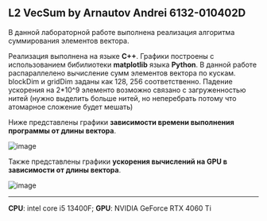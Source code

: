 ## L2 VecSum by Arnautov Andrei 6132-010402D
В данной лабораторной работе выполнена реализация алгоритма суммирования элементов вектора.

Реализация выполнена на языке **C++**.
Графики построены с использованием бибилиотеки **matplotlib** языка **Python**.
В данной работе распараллелено вычисление сумм элементов вектора по кускам. blockDim и gridDim заданы как 128, 256 соответственно.
Падение ускорения на 2*10^9 элементо возможно связано с загруженностью нитей (нужно выделить больше нитей, но неперебрать потому что атомарное сложение будет
мешать)

Ниже представлены графики **зависимости времени выполнения программы от длины вектора**.

![image](https://github.com/sumrako/HPC/assets/67976572/17e169c9-2b82-44e7-a7f3-799a362d756a)


Также представлены графики **ускорения вычислений на GPU в зависимости от длины вектора**.

![image](https://github.com/sumrako/HPC/assets/67976572/bb71018e-b655-42a7-b487-8eea66231925)


___
**CPU**: intel core i5 13400F;
**GPU**: NVIDIA GeForce RTX 4060 Ti
